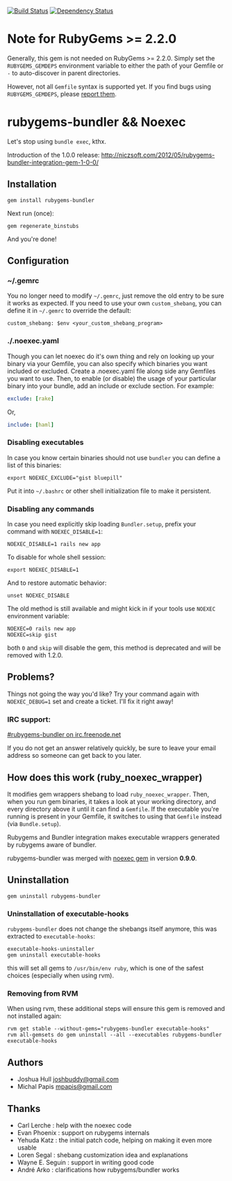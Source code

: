 [![Build Status](https://secure.travis-ci.org/mpapis/rubygems-bundler.png?branch=1.0.0)](http://travis-ci.org/mpapis/rubygems-bundler)
[![Dependency Status](https://gemnasium.com/mpapis/rubygems-bundler.png)](https://gemnasium.com/mpapis/rubygems-bundler)

# Note for RubyGems >= 2.2.0

Generally, this gem is not needed on RubyGems >= 2.2.0. Simply set the `RUBYGEMS_GEMDEPS`
environment variable to either the path of your Gemfile or `-` to auto-discover in parent directories.

However, not all `Gemfile` syntax is supported yet. If you find bugs using `RUBYGEMS_GEMDEPS`, please
[report them](https://github.com/rubygems/rubygems/issues).

# rubygems-bundler && Noexec

Let's stop using `bundle exec`, kthx.

Introduction of the 1.0.0 release: http://niczsoft.com/2012/05/rubygems-bundler-integration-gem-1-0-0/

## Installation

    gem install rubygems-bundler

Next run (once):

    gem regenerate_binstubs

And you're done!

## Configuration

### ~/.gemrc

You no longer need to modify `~/.gemrc`,
just remove the old entry to be sure it works as expected.
If you need to use your own `custom_shebang`,
you can define it in `~/.gemrc` to override the default:

    custom_shebang: $env <your_custom_shebang_program>

### ./.noexec.yaml

Though you can let noexec do it's own thing and rely on looking up your binary via your Gemfile,
you can also specify which binaries you want included or excluded.
Create a .noexec.yaml file along side any Gemfiles you want to use.
Then, to enable (or disable) the usage of your particular binary into your bundle,
add an include or exclude section. For example:

```yml
exclude: [rake]
```
Or,

```yml
include: [haml]
```

### Disabling executables

In case you know certain binaries should not use `bundler` you can define a list of this binaries:

    export NOEXEC_EXCLUDE="gist bluepill"

Put it into `~/.bashrc` or other shell initialization file to make it persistent.

### Disabling any commands

In case you need explicitly skip loading `Bundler.setup`, prefix your command with `NOEXEC_DISABLE=1`:

    NOEXEC_DISABLE=1 rails new app

To disable for whole shell session:

    export NOEXEC_DISABLE=1

And to restore automatic behavior:

    unset NOEXEC_DISABLE

The old method is still available and might kick in if your tools use `NOEXEC` environment variable:

    NOEXEC=0 rails new app
    NOEXEC=skip gist

both `0` and `skip` will disable the gem, this method is deprecated and will be removed with 1.2.0.

## Problems?

Things not going the way you'd like? Try your command again with
`NOEXEC_DEBUG=1` set and create a ticket. I'll fix it right away!

### IRC support:

[#rubygems-bundler on irc.freenode.net](http://webchat.freenode.net/?channels=#rubygems-bundler)

If you do not get an answer relatively quickly,
be sure to leave your email address so someone can get back to you later.

## How does this work (ruby_noexec_wrapper)

It modifies gem wrappers shebang to load `ruby_noexec_wrapper`.
Then, when you run gem binaries, it takes a look at your working directory,
and every directory above it until it can find a `Gemfile`.
If the executable you're running is present in your Gemfile,
it switches to using that `Gemfile` instead (via `Bundle.setup`).

Rubygems and Bundler integration makes executable wrappers
generated by rubygems aware of bundler.

rubygems-bundler was merged with [noexec gem](https://github.com/joshbuddy/noexec) in version **0.9.0**.

## Uninstallation

    gem uninstall rubygems-bundler

### Uninstallation of executable-hooks

`rubygems-bundler` does not change the shebangs itself anymore, this was extracted to `executable-hooks`:

    executable-hooks-uninstaller
    gem uninstall executable-hooks

this will set all gems to `/usr/bin/env ruby`, which is one of the safest choices (especially when using rvm).

### Removing from RVM

When using rvm, these additional steps will ensure this gem is removed and not installed again:

    rvm get stable --without-gems="rubygems-bundler executable-hooks"
    rvm all-gemsets do gem uninstall --all --executables rubygems-bundler executable-hooks


## Authors

 - Joshua Hull <joshbuddy@gmail.com>
 - Michal Papis <mpapis@gmail.com>

## Thanks

 - Carl Lerche     : help with the noexec code
 - Evan Phoenix    : support on rubygems internals
 - Yehuda Katz     : the initial patch code, helping on making it even more usable
 - Loren Segal     : shebang customization idea and explanations
 - Wayne E. Seguin : support in writing good code
 - André Arko      : clarifications how rubygems/bundler works
